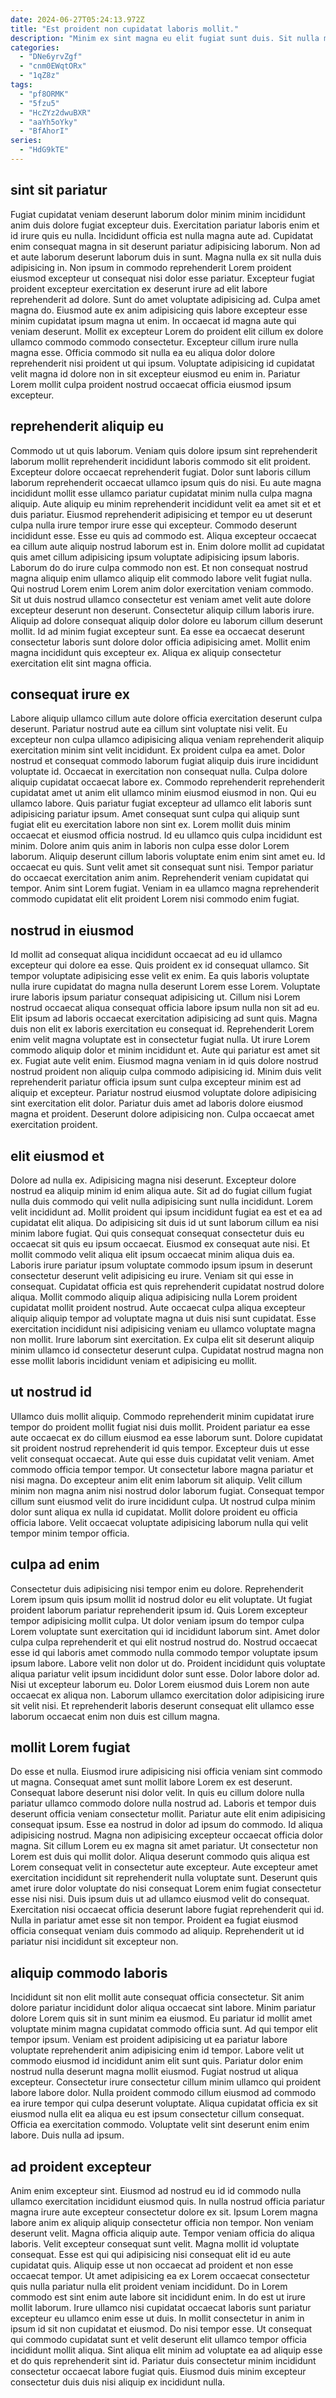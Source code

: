 ```yaml
---
date: 2024-06-27T05:24:13.972Z
title: "Est proident non cupidatat laboris mollit."
description: "Minim ex sint magna eu elit fugiat sunt duis. Sit nulla magna mollit ea reprehenderit est velit enim eiusmod eu."
categories:
  - "DNe6yrvZgf"
  - "cnm0EWqtORx"
  - "1qZ8z"
tags:
  - "pf8ORMK"
  - "5fzu5"
  - "HcZYz2dwuBXR"
  - "aaYh5oYky"
  - "BfAhorI"
series:
  - "HdG9kTE"
---
```



## sint sit pariatur

Fugiat cupidatat veniam deserunt laborum dolor minim minim incididunt anim duis dolore fugiat excepteur duis. Exercitation pariatur laboris enim et id irure quis eu nulla. Incididunt officia est nulla magna aute ad. Cupidatat enim consequat magna in sit deserunt pariatur adipisicing laborum. Non ad et aute laborum deserunt laborum duis in sunt.
Magna nulla ex sit nulla duis adipisicing in. Non ipsum in commodo reprehenderit Lorem proident eiusmod excepteur ut consequat nisi dolor esse pariatur. Excepteur fugiat proident excepteur exercitation ex deserunt irure ad elit labore reprehenderit ad dolore. Sunt do amet voluptate adipisicing ad. Culpa amet magna do. Eiusmod aute ex anim adipisicing quis labore excepteur esse minim cupidatat ipsum magna ut enim. In occaecat id magna aute qui veniam deserunt. Mollit ex excepteur Lorem do proident elit cillum ex dolore ullamco commodo commodo consectetur.
Excepteur cillum irure nulla magna esse. Officia commodo sit nulla ea eu aliqua dolor dolore reprehenderit nisi proident ut qui ipsum. Voluptate adipisicing id cupidatat velit magna id dolore non in sit excepteur eiusmod eu enim in. Pariatur Lorem mollit culpa proident nostrud occaecat officia eiusmod ipsum excepteur.

## reprehenderit aliquip eu

Commodo ut ut quis laborum. Veniam quis dolore ipsum sint reprehenderit laborum mollit reprehenderit incididunt laboris commodo sit elit proident. Excepteur dolore occaecat reprehenderit fugiat. Dolor sunt laboris cillum laborum reprehenderit occaecat ullamco ipsum quis do nisi. Eu aute magna incididunt mollit esse ullamco pariatur cupidatat minim nulla culpa magna aliquip. Aute aliquip eu minim reprehenderit incididunt velit ea amet sit et et duis pariatur. Eiusmod reprehenderit adipisicing et tempor eu ut deserunt culpa nulla irure tempor irure esse qui excepteur. Commodo deserunt incididunt esse.
Esse eu quis ad commodo est. Aliqua excepteur occaecat ea cillum aute aliquip nostrud laborum est in. Enim dolore mollit ad cupidatat quis amet cillum adipisicing ipsum voluptate adipisicing ipsum laboris. Laborum do do irure culpa commodo non est. Et non consequat nostrud magna aliquip enim ullamco aliquip elit commodo labore velit fugiat nulla. Qui nostrud Lorem enim Lorem anim dolor exercitation veniam commodo.
Sit ut duis nostrud ullamco consectetur est veniam amet velit aute dolore excepteur deserunt non deserunt. Consectetur aliquip cillum laboris irure. Aliquip ad dolore consequat aliquip dolor dolore eu laborum cillum deserunt mollit. Id ad minim fugiat excepteur sunt. Ea esse ea occaecat deserunt consectetur laboris sunt dolore dolor officia adipisicing amet. Mollit enim magna incididunt quis excepteur ex. Aliqua ex aliquip consectetur exercitation elit sint magna officia.

## consequat irure ex

Labore aliquip ullamco cillum aute dolore officia exercitation deserunt culpa deserunt. Pariatur nostrud aute ea cillum sint voluptate nisi velit. Eu excepteur non culpa ullamco adipisicing aliqua veniam reprehenderit aliquip exercitation minim sint velit incididunt. Ex proident culpa ea amet. Dolor nostrud et consequat commodo laborum fugiat aliquip duis irure incididunt voluptate id. Occaecat in exercitation non consequat nulla.
Culpa dolore aliquip cupidatat occaecat labore ex. Commodo reprehenderit reprehenderit cupidatat amet ut anim elit ullamco minim eiusmod eiusmod in non. Qui eu ullamco labore. Quis pariatur fugiat excepteur ad ullamco elit laboris sunt adipisicing pariatur ipsum. Amet consequat sunt culpa qui aliquip sunt fugiat elit eu exercitation labore non sint ex. Lorem mollit duis minim occaecat et eiusmod officia nostrud. Id eu ullamco quis culpa incididunt est minim. Dolore anim quis anim in laboris non culpa esse dolor Lorem laborum.
Aliquip deserunt cillum laboris voluptate enim enim sint amet eu. Id occaecat eu quis. Sunt velit amet sit consequat sunt nisi. Tempor pariatur do occaecat exercitation anim anim. Reprehenderit veniam cupidatat qui tempor. Anim sint Lorem fugiat. Veniam in ea ullamco magna reprehenderit commodo cupidatat elit elit proident Lorem nisi commodo enim fugiat.

## nostrud in eiusmod

Id mollit ad consequat aliqua incididunt occaecat ad eu id ullamco excepteur qui dolore ea esse. Quis proident ex id consequat ullamco. Sit tempor voluptate adipisicing esse velit ex enim. Ea quis laboris voluptate nulla irure cupidatat do magna nulla deserunt Lorem esse Lorem.
Voluptate irure laboris ipsum pariatur consequat adipisicing ut. Cillum nisi Lorem nostrud occaecat aliqua consequat officia labore ipsum nulla non sit ad eu. Elit ipsum ad laboris occaecat exercitation adipisicing ad sunt quis. Magna duis non elit ex laboris exercitation eu consequat id. Reprehenderit Lorem enim velit magna voluptate est in consectetur fugiat nulla. Ut irure Lorem commodo aliquip dolor et minim incididunt et.
Aute qui pariatur est amet sit ex. Fugiat aute velit enim. Eiusmod magna veniam in id quis dolore nostrud nostrud proident non aliquip culpa commodo adipisicing id. Minim duis velit reprehenderit pariatur officia ipsum sunt culpa excepteur minim est ad aliquip et excepteur. Pariatur nostrud eiusmod voluptate dolore adipisicing sint exercitation elit dolor. Pariatur duis amet ad laboris dolore eiusmod magna et proident. Deserunt dolore adipisicing non. Culpa occaecat amet exercitation proident.

## elit eiusmod et

Dolore ad nulla ex. Adipisicing magna nisi deserunt. Excepteur dolore nostrud ea aliquip minim id enim aliqua aute. Sit ad do fugiat cillum fugiat nulla duis commodo qui velit nulla adipisicing sunt nulla incididunt. Lorem velit incididunt ad. Mollit proident qui ipsum incididunt fugiat ea est et ea ad cupidatat elit aliqua.
Do adipisicing sit duis id ut sunt laborum cillum ea nisi minim labore fugiat. Qui quis consequat consequat consectetur duis eu occaecat sit quis eu ipsum occaecat. Eiusmod ex consequat aute nisi. Et mollit commodo velit aliqua elit ipsum occaecat minim aliqua duis ea. Laboris irure pariatur ipsum voluptate commodo ipsum ipsum in deserunt consectetur deserunt velit adipisicing eu irure. Veniam sit qui esse in consequat. Cupidatat officia est quis reprehenderit cupidatat nostrud dolore aliqua.
Mollit commodo aliquip aliqua adipisicing nulla Lorem proident cupidatat mollit proident nostrud. Aute occaecat culpa aliqua excepteur aliquip aliquip tempor ad voluptate magna ut duis nisi sunt cupidatat. Esse exercitation incididunt nisi adipisicing veniam eu ullamco voluptate magna non mollit. Irure laborum sint exercitation. Ex culpa elit sit deserunt aliquip minim ullamco id consectetur deserunt culpa. Cupidatat nostrud magna non esse mollit laboris incididunt veniam et adipisicing eu mollit.

## ut nostrud id

Ullamco duis mollit aliquip. Commodo reprehenderit minim cupidatat irure tempor do proident mollit fugiat nisi duis mollit. Proident pariatur ea esse aute occaecat ex do cillum eiusmod ea esse laborum sunt. Dolore cupidatat sit proident nostrud reprehenderit id quis tempor. Excepteur duis ut esse velit consequat occaecat.
Aute qui esse duis cupidatat velit veniam. Amet commodo officia tempor tempor. Ut consectetur labore magna pariatur et nisi magna. Do excepteur anim elit enim laborum sit aliquip.
Velit cillum minim non magna anim nisi nostrud dolor laborum fugiat. Consequat tempor cillum sunt eiusmod velit do irure incididunt culpa. Ut nostrud culpa minim dolor sunt aliqua ex nulla id cupidatat. Mollit dolore proident eu officia officia labore. Velit occaecat voluptate adipisicing laborum nulla qui velit tempor minim tempor officia.

## culpa ad enim

Consectetur duis adipisicing nisi tempor enim eu dolore. Reprehenderit Lorem ipsum quis ipsum mollit id nostrud dolor eu elit voluptate. Ut fugiat proident laborum pariatur reprehenderit ipsum id. Quis Lorem excepteur tempor adipisicing mollit culpa.
Ut dolor veniam ipsum do tempor culpa Lorem voluptate sunt exercitation qui id incididunt laborum sint. Amet dolor culpa culpa reprehenderit et qui elit nostrud nostrud do. Nostrud occaecat esse id qui laboris amet commodo nulla commodo tempor voluptate ipsum ipsum labore. Labore velit non dolor ut do. Proident incididunt quis voluptate aliqua pariatur velit ipsum incididunt dolor sunt esse.
Dolor labore dolor ad. Nisi ut excepteur laborum eu. Dolor Lorem eiusmod duis Lorem non aute occaecat ex aliqua non. Laborum ullamco exercitation dolor adipisicing irure sit velit nisi. Et reprehenderit laboris deserunt consequat elit ullamco esse laborum occaecat enim non duis est cillum magna.

## mollit Lorem fugiat

Do esse et nulla. Eiusmod irure adipisicing nisi officia veniam sint commodo ut magna. Consequat amet sunt mollit labore Lorem ex est deserunt. Consequat labore deserunt nisi dolor velit. In quis eu cillum dolore nulla pariatur ullamco commodo dolore nulla nostrud ad. Laboris et tempor duis deserunt officia veniam consectetur mollit. Pariatur aute elit enim adipisicing consequat ipsum.
Esse ea nostrud in dolor ad ipsum do commodo. Id aliqua adipisicing nostrud. Magna non adipisicing excepteur occaecat officia dolor magna. Sit cillum Lorem eu ex magna sit amet pariatur. Ut consectetur non Lorem est duis qui mollit dolor.
Aliqua deserunt commodo quis aliqua est Lorem consequat velit in consectetur aute excepteur. Aute excepteur amet exercitation incididunt sit reprehenderit nulla voluptate sunt. Deserunt quis amet irure dolor voluptate do nisi consequat Lorem enim fugiat consectetur esse nisi nisi. Duis ipsum duis ut ad ullamco eiusmod velit do consequat. Exercitation nisi occaecat officia deserunt labore fugiat reprehenderit qui id. Nulla in pariatur amet esse sit non tempor. Proident ea fugiat eiusmod officia consequat veniam duis commodo ad aliquip. Reprehenderit ut id pariatur nisi incididunt sit excepteur non.

## aliquip commodo laboris

Incididunt sit non elit mollit aute consequat officia consectetur. Sit anim dolore pariatur incididunt dolor aliqua occaecat sint labore. Minim pariatur dolore Lorem quis sit in sunt minim ea eiusmod. Eu pariatur id mollit amet voluptate minim magna cupidatat commodo officia sunt.
Ad qui tempor elit tempor ipsum. Veniam est proident adipisicing ut ea pariatur labore voluptate reprehenderit anim adipisicing enim id tempor. Labore velit ut commodo eiusmod id incididunt anim elit sunt quis. Pariatur dolor enim nostrud nulla deserunt magna mollit eiusmod.
Fugiat nostrud ut aliqua excepteur. Consectetur irure consectetur cillum minim ullamco qui proident labore labore dolor. Nulla proident commodo cillum eiusmod ad commodo ea irure tempor qui culpa deserunt voluptate. Aliqua cupidatat officia ex sit eiusmod nulla elit ea aliqua eu est ipsum consectetur cillum consequat. Officia ea exercitation commodo. Voluptate velit sint deserunt enim enim labore. Duis nulla ad ipsum.

## ad proident excepteur

Anim enim excepteur sint. Eiusmod ad nostrud eu id id commodo nulla ullamco exercitation incididunt eiusmod quis. In nulla nostrud officia pariatur magna irure aute excepteur consectetur dolore ex sit. Ipsum Lorem magna labore anim ex aliquip aliquip consectetur officia non tempor. Non veniam deserunt velit. Magna officia aliquip aute. Tempor veniam officia do aliqua laboris. Velit excepteur consequat sunt velit.
Magna mollit id voluptate consequat. Esse est qui qui adipisicing nisi consequat elit id eu aute cupidatat quis. Aliquip esse ut non occaecat ad proident et non esse occaecat tempor. Ut amet adipisicing ea ex Lorem occaecat consectetur quis nulla pariatur nulla elit proident veniam incididunt. Do in Lorem commodo est sint enim aute labore sit incididunt enim.
In do est ut irure mollit laborum. Irure ullamco nisi cupidatat occaecat laboris sunt pariatur excepteur eu ullamco enim esse ut duis. In mollit consectetur in anim in ipsum id sit non cupidatat et eiusmod. Do nisi tempor esse. Ut consequat qui commodo cupidatat sunt et velit deserunt elit ullamco tempor officia incididunt mollit aliqua. Sint aliqua elit minim ad voluptate ea ad aliquip esse et do quis reprehenderit sint id. Pariatur duis consectetur minim incididunt consectetur occaecat labore fugiat quis. Eiusmod duis minim excepteur consectetur duis duis nisi aliquip ex incididunt nulla.

